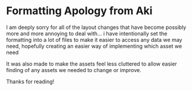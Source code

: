 # Formatting Apology from Aki

I am deeply sorry for all of the layout changes that have become possibly more and more annoying to deal with...
i have intentionally set the formatting into a lot of files to make it easier to access any data we may need, hopefully creating an easier way of implementing which asset we need

It was also made to make the assets feel less cluttered to allow easier finding of any assets we needed to change or improve.

Thanks for reading!

